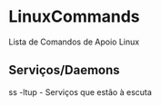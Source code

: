# LinuxCommands
  
Lista de Comandos de Apoio Linux  

## Serviços/Daemons
ss -ltup - Serviços que estão à escuta
